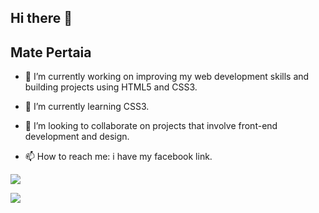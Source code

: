 ## Hi there 👋 

## Mate Pertaia

- 🔭 I’m currently working on improving my web development skills and building projects using HTML5 and CSS3.
 
- 🌱 I’m currently learning CSS3.
 
- 👯 I’m looking to collaborate on projects that involve front-end development and design.
 
- 📫 How to reach me: i have my facebook link.

<p><img src = "https://github-readme-stats.vercel.app/api/top-langs?username=MatePertaia&show_icons=true&theme=radical&hide_border=true&locale=en&layout=compact"></p>
<p><img src = "https://github-readme-activity-graph.vercel.app/graph?username=MatePertaia&bg_color=161b22&color=ffffff&line=d5d5d5&point=a76c6c&area=true&hide_border=true&hide_title=true"></p>
